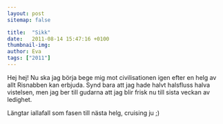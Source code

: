 ```yaml
---
layout: post
sitemap: false

title:  "Sikk"
date:   2011-08-14 15:47:16 +0100
thumbnail-img: 
author: Eva
tags: ["2011"]
---
```


Hej hej! Nu ska jag börja bege mig mot civilisationen igen efter en helg av allt Risnabben kan erbjuda. Synd bara att jag hade halvt halsfluss halva vistelsen, men jag ber till gudarna att jag blir frisk nu till sista veckan av ledighet. 

Längtar iallafall som fasen till nästa helg, cruising ju ;)


